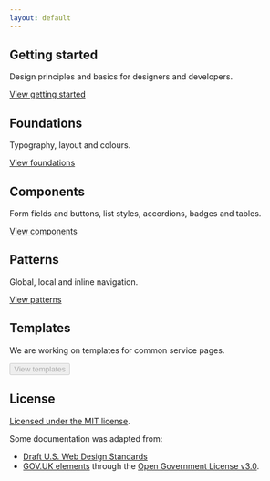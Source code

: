 ```yaml
---
layout: default
---
```


## Getting started

Design principles and basics for designers and developers.

<a href="/getting-started/" role="button">View getting started</a>

## Foundations

Typography, layout and colours.

<a href="/foundations/" role="button">View foundations</a>

## Components

Form fields and buttons, list styles, accordions, badges and tables.

<a href="/components/" role="button">View components</a>

## Patterns

Global, local and inline navigation.

<a href="" role="button">View patterns</a>

## Templates

We are working on templates for common service pages.

<button disabled>View templates</button>

## License

<a href="(https://github.com/AusDTO/gov-au-ui-kit/blob/master/LICENSE" rel="external">Licensed under the MIT license</a>.

Some documentation was adapted from:
- <A href="https://standards.usa.gov/" rel="external">Draft U.S. Web Design Standards</a>
- <a href="http://govuk-elements.herokuapp.com/" rel="external">GOV.UK elements</a> through the <a href="https://www.nationalarchives.gov.uk/doc/open-government-licence/version/3/" rel="external">Open Government License v3.0</a>.
